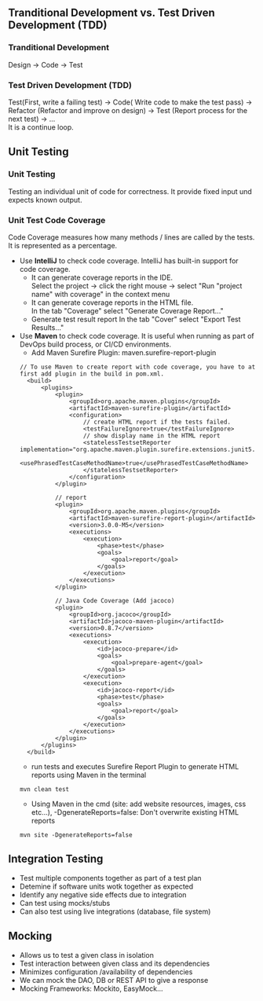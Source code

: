 ## Tranditional Development vs. Test Driven Development (TDD)
### Tranditional Development
Design -> Code -> Test
### Test Driven Development (TDD)
Test(First, write a failing test) -> Code( Write code to make the test pass) -> Refactor (Refactor and improve on design) -> Test (Report process for the next test) -> ...<br>
It is a continue loop.

## Unit Testing
### Unit Testing
Testing an individual unit of code for correctness. It provide fixed input und expects known output.
### Unit Test Code Coverage
Code Coverage measures how many methods / lines are called by the tests. It is represented as a percentage.
- Use **IntelliJ** to check code coverage. IntelliJ has built-in support for code coverage.
  - It can generate coverage reports in the IDE.<br>
    Select the project -> click the right mouse -> select "Run "project name" with coverage" in the context menu
  - It can generate coverage reports in the HTML file.<br>
    In the tab "Coverage" select "Generate Coverage Report..."
  - Generate test result report
    In the tab "Cover" select "Export Test Results..."
- Use **Maven** to check code coverage. It is useful when running as part of DevOps build process, or CI/CD environments.
  - Add Maven Surefire Plugin: maven.surefire-report-plugin
  ```
  // To use Maven to create report with code coverage, you have to at first add plugin in the build in pom.xml.
    <build>
        <plugins>
            <plugin>
                <groupId>org.apache.maven.plugins</groupId>
                <artifactId>maven-surefire-plugin</artifactId>
                <configuration>
                    // create HTML report if the tests failed.
                    <testFailureIgnore>true</testFailureIgnore>
                    // show display name in the HTML report
                    <statelessTestsetReporter implementation="org.apache.maven.plugin.surefire.extensions.junit5.JUnit5Xml30StatelessReporter">
                        <usePhrasedTestCaseMethodName>true</usePhrasedTestCaseMethodName>
                    </statelessTestsetReporter>
                </configuration>
            </plugin>

            // report
            <plugin>
                <groupId>org.apache.maven.plugins</groupId>
                <artifactId>maven-surefire-report-plugin</artifactId>
                <version>3.0.0-M5</version>
                <executions>
                    <execution>
                        <phase>test</phase>
                        <goals>
                            <goal>report</goal>
                        </goals>
                    </execution>
                </executions>
            </plugin>

            // Java Code Coverage (Add jacoco)
            <plugin>
                <groupId>org.jacoco</groupId>
                <artifactId>jacoco-maven-plugin</artifactId>
                <version>0.8.7</version>
                <executions>
                    <execution>
                        <id>jacoco-prepare</id>
                        <goals>
                            <goal>prepare-agent</goal>
                        </goals>
                    </execution>
                    <execution>
                        <id>jacoco-report</id>
                        <phase>test</phase>
                        <goals>
                            <goal>report</goal>
                        </goals>
                    </execution>
                </executions>
            </plugin>
        </plugins>
    </build>
  ```
  - run tests and executes Surefire Report Plugin to generate HTML reports using Maven in the terminal
  ```
  mvn clean test
  ```
  - Using Maven in the cmd (site: add website resources, images, css etc...), -DgenerateReports=false: Don't overwrite existing HTML reports
  ```
  mvn site -DgenerateReports=false
  ```

## Integration Testing
- Test multiple components together as part of a test plan
- Detemine if software units wotk together as expected
- Identify any negative side effects due to integration
- Can test using mocks/stubs
- Can also test using live integrations (database, file system)
  
## Mocking
- Allows us to test a given class in isolation
- Test interaction between given class and its dependencies
- Minimizes configuration /availability of dependencies
- We can mock the DAO, DB or REST API to give a response
- Mocking Frameworks: Mockito, EasyMock...
